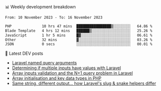 📊 Weekly development breakdown
<!--START_SECTION:waka-->

```txt
From: 10 November 2023 - To: 16 November 2023

PHP              10 hrs 47 mins  ████████████████▒░░░░░░░░   64.86 %
Blade Template   4 hrs 12 mins   ██████▒░░░░░░░░░░░░░░░░░░   25.26 %
JavaScript       1 hr 5 mins     █▓░░░░░░░░░░░░░░░░░░░░░░░   06.61 %
Other            32 mins         ▓░░░░░░░░░░░░░░░░░░░░░░░░   03.26 %
JSON             0 secs          ░░░░░░░░░░░░░░░░░░░░░░░░░   00.01 %
```

<!--END_SECTION:waka-->

📕 Latest DEV posts
<!-- BLOG-POST-LIST:START -->
- [Laravel named query arguments](https://dev.to/michaelvickersuk/laravel-named-query-arguments-28kd)
- [Determining if multiple inputs have values with Laravel](https://dev.to/michaelvickersuk/determining-if-multiple-inputs-have-values-with-laravel-km6)
- [Array inputs validation and the N+1 query problem in Laravel](https://dev.to/michaelvickersuk/array-inputs-validation-and-the-n1-query-problem-in-laravel-2agb)
- [Array initialisation and key data types in PHP](https://dev.to/michaelvickersuk/array-initialisation-and-key-data-types-in-php-1e5b)
- [Same string, different output... how Laravel&#39;s slug &amp; snake helpers differ](https://dev.to/michaelvickersuk/same-string-different-output-how-laravels-slug-snake-helpers-differ-1ccj)
<!-- BLOG-POST-LIST:END -->
